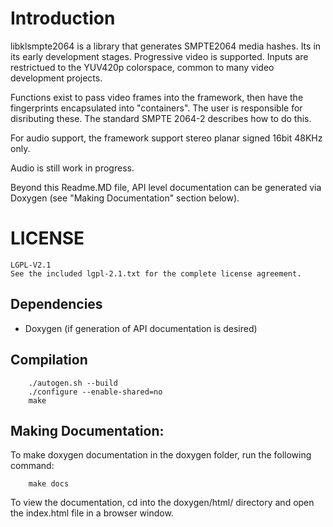 # Introduction

libklsmpte2064 is a library that generates SMPTE2064 media hashes.
Its in its early development stages. Progressive video is supported.
Inputs are restrictued to the YUV420p colorspace, common to
many video development projects.

Functions exist to pass video frames into the framework, then have the fingerprints
encapsulated into "containers". The user is responsible for disributing these. The standard SMPTE 2064-2 describes how to do this.

For audio support, the framework support stereo planar signed 16bit 48KHz only.

Audio is still work in progress.

Beyond this Readme.MD file, API level documentation can be generated via
Doxygen (see "Making Documentation" section below).

# LICENSE

	LGPL-V2.1
	See the included lgpl-2.1.txt for the complete license agreement.

## Dependencies
* Doxygen (if generation of API documentation is desired)

## Compilation

        ./autogen.sh --build
        ./configure --enable-shared=no
        make

## Making Documentation:
To make doxygen documentation in the doxygen folder, run the following command:

        make docs

To view the documentation, cd into the doxygen/html/ directory and open the index.html file in a browser window.
